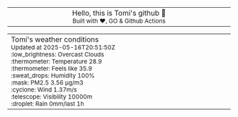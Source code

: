 
<div align="center">
<table>
<tbody>
<td align="center">
<img width="2000" height="0"><br>
Hello, this is Tomi's github 👋<br>
<sup>Built with ❤️, GO & Github Actions</sup><br>
<img width="2000" height="0">
</td>
</tbody>
</table>
</div>
<table>
<tbody>
<td align="left">
<img width="2000" height="0"><br>
Tomi's weather conditions<br>
<sup>Updated at 2025-05-16T20:51:50Z</sup><br>
<sup>:low_brightness: Overcast Clouds</sup><br>
<sup>:thermometer: Temperature 28.9 </sup><br>
<sup>:thermometer: Feels like 35.9</sup><br>
<sup>:sweat_drops: Humidity 100%</sup><br>
<sup>:mask: PM2.5 3.56 μg/m3</sup><br>
<sup>:cyclone: Wind 1.37m/s </sup><br>
<sup>:telescope: Visibility 10000m </sup><br>
<sup>:droplet: Rain 0mm/last 1h </sup><br>
<img width="2000" height="0">
</td>
<td align="left">
<img width="2000" height="0"><br>
<br>
<img width="2000" height="0">
</td>
</tbody>
</table>
</div>
    